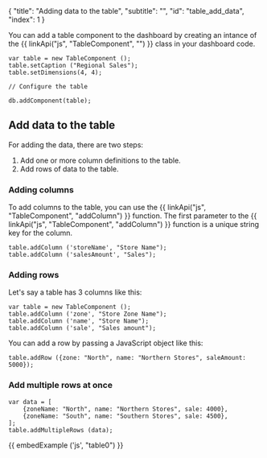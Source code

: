 <meta>
{
	"title": "Adding data to the table",
	"subtitle": "",
	"id": "table_add_data",
	"index": 1
}
</meta>

You can add a table component to the dashboard by creating an intance of the {{ linkApi("js", "TableComponent", "") }} class in your dashboard code.

~~~
var table = new TableComponent ();
table.setCaption ("Regional Sales");
table.setDimensions(4, 4);

// Configure the table

db.addComponent(table);
~~~

## Add data to the table

For adding the data, there are two steps:

1. Add one or more column definitions to the table.
2. Add rows of data to the table.

### Adding columns

To add columns to the table, you can use the {{ linkApi("js", "TableComponent", "addColumn") }} function. The first parameter to the {{ linkApi("js", "TableComponent", "addColumn") }} function is a unique string key for the column.

~~~
table.addColumn ('storeName', "Store Name");
table.addColumn ('salesAmount', "Sales");
~~~


### Adding rows

Let's say a table has 3 columns like this:

~~~
var table = new TableComponent ();
table.addColumn ('zone', "Store Zone Name");
table.addColumn ('name', "Store Name");
table.addColumn ('sale', "Sales amount");
~~~

You can add a row by passing a JavaScript object like this:

~~~
table.addRow ({zone: "North", name: "Northern Stores", saleAmount: 5000});
~~~

### Add multiple rows at once

~~~
var data = [
	{zoneName: "North", name: "Northern Stores", sale: 4000},
	{zoneName: "South", name: "Southern Stores", sale: 4500},
];
table.addMultipleRows (data);
~~~

{{ embedExample ('js', "table0") }}